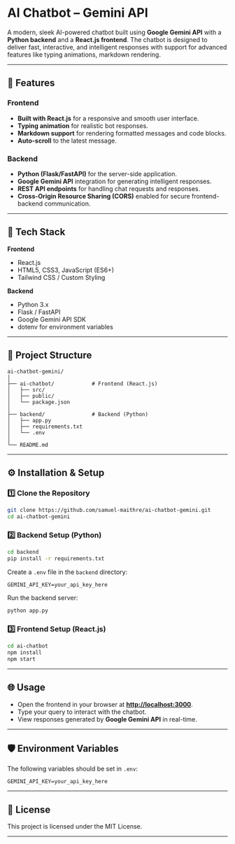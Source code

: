 # AI Chatbot – Gemini API

A modern, sleek AI-powered chatbot built using **Google Gemini API** with a **Python backend** and a **React.js frontend**.
The chatbot is designed to deliver fast, interactive, and intelligent responses with support for advanced features like typing animations, markdown rendering.

---

## 📌 Features

### **Frontend**

* **Built with React.js** for a responsive and smooth user interface.
* **Typing animation** for realistic bot responses.
* **Markdown support** for rendering formatted messages and code blocks.
* **Auto-scroll** to the latest message.

### **Backend**

* **Python (Flask/FastAPI)** for the server-side application.
* **Google Gemini API** integration for generating intelligent responses.
* **REST API endpoints** for handling chat requests and responses.
* **Cross-Origin Resource Sharing (CORS)** enabled for secure frontend-backend communication.

---

## 🚀 Tech Stack

**Frontend**

* React.js
* HTML5, CSS3, JavaScript (ES6+)
* Tailwind CSS / Custom Styling

**Backend**

* Python 3.x
* Flask / FastAPI
* Google Gemini API SDK
* dotenv for environment variables

---

## 📂 Project Structure

```
ai-chatbot-gemini/
│
├── ai-chatbot/            # Frontend (React.js)
│   ├── src/
│   ├── public/
│   └── package.json
│
├── backend/               # Backend (Python)
│   ├── app.py
│   ├── requirements.txt
│   └── .env
│
└── README.md
```

---

## ⚙️ Installation & Setup

### **1️⃣ Clone the Repository**

```bash
git clone https://github.com/samuel-maithre/ai-chatbot-gemini.git
cd ai-chatbot-gemini
```

### **2️⃣ Backend Setup (Python)**

```bash
cd backend
pip install -r requirements.txt
```

Create a `.env` file in the `backend` directory:

```env
GEMINI_API_KEY=your_api_key_here
```

Run the backend server:

```bash
python app.py
```

### **3️⃣ Frontend Setup (React.js)**

```bash
cd ai-chatbot
npm install
npm start
```

---

## 🌐 Usage

* Open the frontend in your browser at **[http://localhost:3000](http://localhost:3000)**.
* Type your query to interact with the chatbot.
* View responses generated by **Google Gemini API** in real-time.

---

## 🛡️ Environment Variables

The following variables should be set in `.env`:

```env
GEMINI_API_KEY=your_api_key_here
```

---

## 📜 License

This project is licensed under the MIT License.

---
